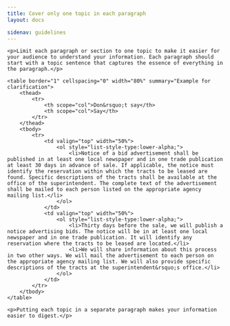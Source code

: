 ```yaml
---
title: Cover only one topic in each paragraph
layout: docs

sidenav: guidelines
---
```







	<p>Limit each paragraph or section to one topic to make it easier for your audience to understand your information. Each paragraph should start with a topic sentence that captures the essence of everything in the paragraph.</p>

	<table border="1" cellspacing="0" width="80%" summary="Example for clarification">
		<thead>
			<tr>
				<th scope="col">Don&rsquo;t say</th>
				<th scope="col">Say</th>
			</tr>
		</thead>
		<tbody>
			<tr>
				<td valign="top" width="50%">
					<ol style="list-style-type:lower-alpha;">
						<li>Notice of a bid advertisement shall be published in at least one local newspaper and in one trade publication at least 30 days in advance of sale. If applicable, the notice must identify the reservation within which the tracts to be leased are found. Specific descriptions of the tracts shall be available at the office of the superintendent. The complete text of the advertisement shall be mailed to each person listed on the appropriate agency mailing list.</li>
					</ol>
				</td>
				<td valign="top" width="50%">
					<ol style="list-style-type:lower-alpha;">
						<li>Thirty days before the sale, we will publish a notice advertising bids. The notice will be in at least one local newspaper and in one trade publication. It will identify any reservation where the tracts to be leased are located.</li>
						<li>We will share information about this process in two other ways. We will mail the advertisement to each person on the appropriate agency mailing list. We will also provide specific descriptions of the tracts at the superintendent&rsquo;s office.</li>
					</ol>
				</td>
			</tr>
		</tbody>
	</table>

	<p>Putting each topic in a separate paragraph makes your information easier to digest.</p>

